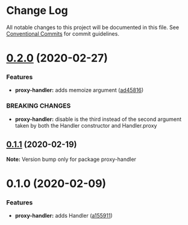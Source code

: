 # Change Log

All notable changes to this project will be documented in this file.
See [Conventional Commits](https://conventionalcommits.org) for commit guidelines.

# [0.2.0](https://github.com/rafamel/utils/compare/proxy-handler@0.1.1...proxy-handler@0.2.0) (2020-02-27)


### Features

* **proxy-handler:** adds memoize argument ([ad45816](https://github.com/rafamel/utils/commit/ad458160f3b25c993498b6df0134a132f196e68f))


### BREAKING CHANGES

* **proxy-handler:** disable is the third instead of the second argument taken by both the Handler
constructor and Handler.proxy





## [0.1.1](https://github.com/rafamel/utils/compare/proxy-handler@0.1.0...proxy-handler@0.1.1) (2020-02-19)

**Note:** Version bump only for package proxy-handler





# 0.1.0 (2020-02-09)


### Features

* **proxy-handler:** adds Handler ([a155911](https://github.com/rafamel/utils/commit/a1559113862b995ef3e1f97078086825444d7236))
